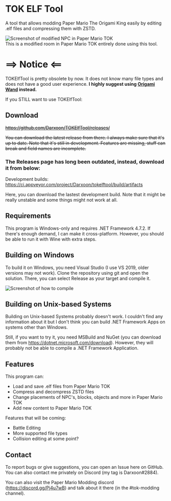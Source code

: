 # TOK ELF Tool
A tool that allows modding Paper Mario The Origami King easily by editing .elf files and compressing them with ZSTD.

![Screenshot of modified NPC in Paper Mario TOK](https://i.imgur.com/AsZlzvh.png)\
This is a modified room in Paper Mario TOK entirely done using this tool.

# ==> Notice <==
TOKElfTool is pretty obsolete by now. It does not know many file types and does not have a good user experience. **I highly suggest using [Origami Wand](https://darxoon.neocities.org/OrigamiWand) instead.**

If you STILL want to use TOKElfTool:

## Download
~~https://github.com/Darxoon/TOKElfTool/releases/~~

~~You can download the latest release from there. I always make sure that it's up to date. Note that it's still 
in development. Features are missing, stuff can break and field names are incomplete.~~

### The Releases page has long been outdated, instead, download it from below:

Development builds:  
https://ci.appveyor.com/project/Darxoon/tokelftool/build/artifacts

Here, you can download the lastest development build. Note that it might be really unstable and some things
might not work at all.

## Requirements
This program is Windows-only and requires .NET Framework 4.7.2. If there's enough demand, I can make it cross-platform. 
However, you should be able to run it with Wine with extra steps.

## Building on Windows
To build it on Windows, you need Visual Studio (I use VS 2019, older versions may not work). Clone the
repository using git and open the solution. There, you can select Release as your target and compile it.

![Screenshot of how to compile](https://i.imgur.com/LL3ZmAQ.png)

## Building on Unix-based Systems
Building on Unix-based Systems probably doesn't work. I couldn't find any information about it 
but I don't think you can build .NET Framework Apps on systems other than Windows.

Still, if you want to try it, you need MSBuild and NuGet (you can download them 
from https://dotnet.microsoft.com/download). However, they will probably not be able
to compile a .NET Framework Application.

## Features
This program can:
 * Load and save .elf files from Paper Mario TOK
 * Compress and decompress ZSTD files
 * Change placements of NPC's, blocks, objects and more in Paper Mario TOK
 * Add new content to Paper Mario TOK

Features that will be coming:
 * Battle Editing
 * More supported file types
 * Collision editing at some point?

## Contact
To report bugs or give suggestions, you can open an Issue here on GitHub. You can also contact me privately on Discord (my tag is Darxoon#2884).

You can also visit the Paper Mario Modding discord (https://discord.gg/Pj4u7wB) and talk about it there (in the #tok-modding channel). 
